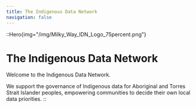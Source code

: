 ```yaml
---
title: The Indigenous Data Network
navigation: false
---
```


::Hero{img="/img/Milky_Way_IDN_Logo_75percent.png"}
# The Indigenous Data Network
Welcome to the Indigenous Data Network.  

We support the governance of Indigenous data for Aboriginal and Torres Strait Islander peoples, empowering communities to decide their own local data priorities. 
::

